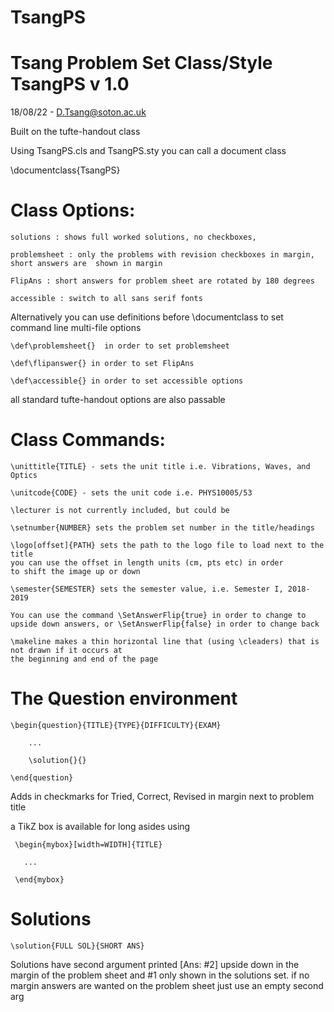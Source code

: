 # TsangPS

# Tsang Problem Set Class/Style TsangPS v 1.0
18/08/22 - D.Tsang@soton.ac.uk

Built on the tufte-handout class

Using TsangPS.cls and TsangPS.sty
you can call a document class

\documentclass{TsangPS}

# Class Options:

	solutions : shows full worked solutions, no checkboxes,

	problemsheet : only the problems with revision checkboxes in margin, short answers are  shown in margin

	FlipAns : short answers for problem sheet are rotated by 180 degrees

	accessible : switch to all sans serif fonts

Alternatively you can use definitions before \documentclass to set command line
multi-file options

	\def\problemsheet{}  in order to set problemsheet

	\def\flipanswer{} in order to set FlipAns

	\def\accessible{} in order to set accessible options

all standard tufte-handout options are also passable



# Class Commands:

	\unittitle{TITLE} - sets the unit title i.e. Vibrations, Waves, and Optics

	\unitcode{CODE} - sets the unit code i.e. PHYS10005/53

	\lecturer is not currently included, but could be

	\setnumber{NUMBER} sets the problem set number in the title/headings

	\logo[offset]{PATH} sets the path to the logo file to load next to the title
	you can use the offset in length units (cm, pts etc) in order
	to shift the image up or down 

	\semester{SEMESTER} sets the semester value, i.e. Semester I, 2018-2019

 	You can use the command \SetAnswerFlip{true} in order to change to 
 	upside down answers, or \SetAnswerFlip{false} in order to change back
	
	\makeline makes a thin horizontal line that (using \cleaders) that is not drawn if it occurs at 
	the beginning and end of the page

 # The Question environment
 
 	\begin{question}{TITLE}{TYPE}{DIFFICULTY}{EXAM}
	
		...
		
		\solution{}{}
		
	\end{question}
	
Adds in checkmarks for Tried, Correct, Revised in margin next to problem
 title


 a TikZ box is available for long asides using
 
 
 
	 \begin{mybox}[width=WIDTH]{TITLE}
 
 	   ...
    
	 \end{mybox}

# Solutions

	\solution{FULL SOL}{SHORT ANS}


 Solutions have second argument printed [Ans: #2] upside down in the 
 margin of the problem sheet
 and #1 only shown in the solutions set.
 if no margin answers are wanted on the problem sheet just use an empty second arg


